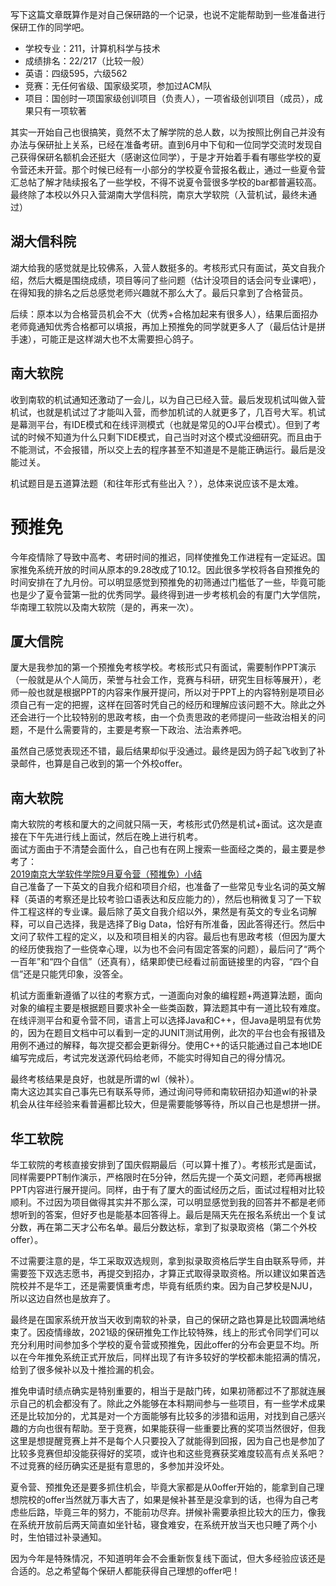 写下这篇文章既算作是对自己保研路的一个记录，也说不定能帮助到一些准备进行保研工作的同学吧。  

*   学校专业：211，计算机科学与技术
*   成绩排名：22/217（比较一般）
*   英语：四级595，六级562
*   竞赛：无任何省级、国家级奖项，参加过ACM队
*   项目：国创时一项国家级创训项目（负责人），一项省级创训项目（成员），成果只有一项软著

其实一开始自己也很搞笑，竟然不太了解学院的总人数，以为按照比例自己并没有办法与保研扯上关系，已经在准备考研。直到6月中下旬和一位同学交流时发现自己获得保研名额机会还挺大（感谢这位同学），于是才开始着手看有哪些学校的夏令营还未开营。那个时候已经有一小部分的学校夏令营报名截止，通过一些夏令营汇总帖了解才陆续报名了一些学校，不得不说夏令营很多学校的bar都普遍较高。最终除了本校以外只入营湖南大学信科院，南京大学软院（入营机试，最终未通过）

湖大信科院
-----

湖大给我的感觉就是比较佛系，入营人数挺多的。考核形式只有面试，英文自我介绍，然后大概是围绕成绩，项目等问了些问题（估计没项目的话会问专业课吧），在得知我的排名之后总感觉老师兴趣就不那么大了。最后只拿到了合格营员。

后续：原本以为合格营员机会不大（优秀+合格加起来有很多人），结果后面招办老师竟通知优秀合格都可以填报，再加上预推免的同学就更多人了（最后估计是拼手速），可能正是这样湖大也不太需要担心鸽子。

南大软院
----

收到南软的机试通知还激动了一会儿，以为自己已经入营。最后发现机试叫做入营机试，也就是机试过了才能叫入营，而参加机试的人就更多了，几百号大军。机试是幕测平台，有IDE模式和在线评测模式（也就是常见的OJ平台模式）。但到了考试的时候不知道为什么只剩下IDE模式，自己当时对这个模式没细研究。而且由于不能测试，不会报错，所以交上去的程序甚至不知道是不是能正确运行。最后是没能过关。

机试题目是五道算法题（和往年形式有些出入？），总体来说应该不是太难。

# 预推免

今年疫情除了导致中高考、考研时间的推迟，同样使推免工作进程有一定延迟。国家推免系统开放的时间从原本的9.28改成了10.12。因此很多学校将各自预推免的时间安排在了九月份。可以明显感觉到预推免的初筛通过门槛低了一些，毕竟可能也是少了夏令营第一批的优秀同学。最终得到进一步考核机会的有厦门大学信院，华南理工软院以及南大软院（是的，再来一次）。

厦大信院
----

厦大是我参加的第一个预推免考核学校。考核形式只有面试，需要制作PPT演示（一般就是从个人简历，荣誉与社会工作，竞赛与科研，研究生目标等展开），老师一般也就是根据PPT的内容来作展开提问，所以对于PPT上的内容特别是项目必须自己有一定的把握，这样在回答时凭自己的经历和理解应该问题不大。除此之外还会进行一个比较特别的思政考核，由一个负责思政的老师提问一些政治相关的问题，不是什么需要背的，主要是考察一下政治、法治素养吧。

虽然自己感觉表现还不错，最后结果却似乎没通过。最终是因为鸽子起飞收到了补录邮件，也算是自己收到的第一个外校offer。

南大软院
----

南大软院的考核和厦大的之间就只隔一天，考核形式仍然是机试+面试。这次是直接在下午先进行线上面试，然后在晚上进行机考。  
面试方面由于不清楚会面什么，自己也有在网上搜索一些面经之类的，最主要是参考了：  
[2019南京大学软件学院9月夏令营（预推免）小结](https://blog.csdn.net/CoolCoolCarrot/article/details/101775988?utm_medium=distribute.pc_relevant.none-task-blog-BlogCommendFromMachineLearnPai2-6.add_param_isCf&depth_1-utm_source=distribute.pc_relevant.none-task-blog-BlogCommendFromMachineLearnPai2-6.add_param_isCf)  
自己准备了一下英文的自我介绍和项目介绍，也准备了一些常见专业名词的英文解释（英语的考察还是比较考验口语表达和反应能力的），然后也稍微复习了一下软件工程这样的专业课。最后除了英文自我介绍以外，果然是有英文的专业名词解释，可以自己选择，我是选择了Big Data，恰好有所准备，因此答得还行。然后中文问了软件工程的定义，以及和项目相关的内容。最后也有思政考核（但因为厦大的经历使我抱了一些侥幸心理，以为也不会问有固定答案的问题），最后问了“两个一百年”和“四个自信”（还真有），结果即使已经看过前面链接里的内容，“四个自信”还是只能凭印象，没答全。

机试方面重新遵循了以往的考察方式，一道面向对象的编程题+两道算法题，面向对象的编程主要是根据题目要求补全一些类函数，算法题其中有一道比较有难度。在线评测平台和夏令营不同，语言上可以选择Java和C++，但Java是明显有优势的，因为在题目文档中可以看到一定的JUNIT测试用例，此次的平台也会有报错及用例不通过的解释，每次提交都会更新得分。使用C++的话只能通过自己本地IDE编写完成后，考试完发送源代码给老师，不能实时得知自己的得分情况。

最终考核结果是良好，也就是所谓的wl（候补）。  
南大这边其实自己事先已有联系导师，通过询问导师和南软研招办知道wl的补录机会从往年经验来看普遍都比较大，但是需要能够等待，所以自己也是想拼一拼。

华工软院
----

华工软院的考核直接安排到了国庆假期最后（可以算十推了）。考核形式是面试，同样需要PPT制作演示，严格限时在5分钟，然后先提一个英文问题，老师再根据PPT内容进行展开提问。同样，由于有了厦大的面试经历之后，面试过程相对比较顺利。不过因为项目做得其实并不那么深，可以明显感觉到我的回答并不都是老师想听到的答案，但好歹也是能基本回答得上。最后是隔天先在报名系统出一个复试分数，再在第二天才公布名单。最后分数达标，拿到了拟录取资格（第二个外校offer）。

不过需要注意的是，华工采取双选规则，拿到拟录取资格后学生自由联系导师，并需要签下双选志愿书，再提交到招办，才算正式取得录取资格。所以建议如果首选院校并不是华工，还是需要慎重考虑，毕竟有纸质约束。因为自己梦校是NJU，所以这边自然也是放弃了。

最终是在国家系统开放当天收到南软的补录，自己的保研之路也算是比较圆满地结束了。因疫情缘故，2021级的保研推免工作比较特殊，线上的形式令同学们可以充分利用时间参加多个学校的夏令营或预推免，因此offer的分布会更显不均。所以在今年推免系统正式开放后，同样出现了有许多较好的学校都未能招满的情况，给到了很多候补以及十推捡漏的机会。

推免申请时绩点确实是特别重要的，相当于是敲门砖，如果初筛都过不了那就连展示自己的机会都没有了。除此之外能够在本科期间参与一些项目，有一些学术成果还是比较加分的，尤其是对一个方面能够有比较多的涉猎和运用，对找到自己感兴趣的方向也很有帮助。至于竞赛，如果能获得一些重要比赛的奖项当然很好，但我这里是想提醒竞赛上并不是每个人只要投入了就能得到回报，因为自己也是参加了比较多竞赛但却没能获得好的奖项，或许也和这些竞赛获奖难度较高有点关系吧？不过竞赛的经历确实还是挺有意思的，多参加并没坏处。

夏令营、预推免还是要多抓住机会，毕竟大家都是从0offer开始的，能拿到自己理想院校的offer当然就万事大吉了，如果是候补甚至是没拿到的话，也得为自己考虑些后路，毕竟三年的努力，不能前功尽弃。拼候补需要承担比较大的压力，像我在系统开放前后两天简直如坐针毡，寝食难安，在系统开放当天也只睡了两个小时，生怕错过补录通知。

因为今年是特殊情况，不知道明年会不会重新恢复线下面试，但大多经验应该还是合适的。总之希望每个保研人都能获得自己理想的offer吧！